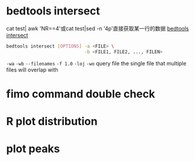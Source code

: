 # bedtools intersect
cat test| awk 'NR==4'或cat test|sed -n '4p'直接获取某一行的数据
[bedtools intersect](https://bedtools.readthedocs.io/en/latest/content/tools/intersect.html)
```bash
bedtools intersect [OPTIONS] -a <FILE> \
                             -b <FILE1, FILE2, ..., FILEN>
```
`-wa` `-wb`
`--filenames`
`-f 1.0`
`-loj`
`-wo`
query file the single file that multiple files will overlap with
# fimo command double check
# R plot distribution
# plot peaks
<!--stackedit_data:
eyJoaXN0b3J5IjpbMTM2MzIwNTM5NywtNjI1NzM5MTcwLDEyMD
YxNDI1MzIsLTU1NDc3NzU2MSwxODY5NzI1ODMxLDE4NjE2MjI0
NjMsMTIxMDY4MTYzMSwtMTUxOTk4NzY0Ml19
-->